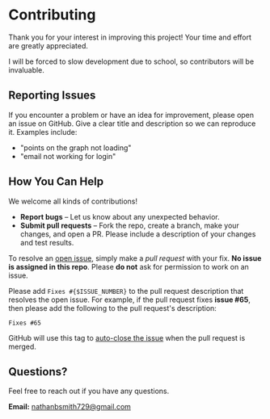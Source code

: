 # Contributing

Thank you for your interest in improving this project! Your time and effort are greatly appreciated.

I will be forced to slow development due to school, so contributors will be invaluable.

## Reporting Issues
If you encounter a problem or have an idea for improvement, please open an issue on GitHub. Give a clear title and description so we can reproduce it. Examples include:
- "points on the graph not loading"
- "email not working for login"

## How You Can Help
We welcome all kinds of contributions!

- **Report bugs** – Let us know about any unexpected behavior.
- **Submit pull requests** – Fork the repo, create a branch, make your changes, and open a PR. Please include a description of your changes and test results.

To resolve an [open issue](https://github.com/LuckyOne7777/ChatGPT-Micro-Cap-Experiment/issues), simply make
a _pull request_ with your fix. __No issue is assigned in this repo__. Please
__do not__ ask for permission to work on an issue.

Please add `Fixes #{$ISSUE_NUMBER}` to the pull request description that resolves
the open issue.
For example, if the pull request fixes __issue #65__, then please add the following to
the pull request's description:

```
Fixes #65
```

GitHub will use this tag to [auto-close the
issue](https://docs.github.com/en/issues/tracking-your-work-with-issues/linking-a-pull-request-to-an-issue)
when the pull request is merged.

## Questions?
Feel free to reach out if you have any questions.

**Email:** nathanbsmith729@gmail.com
